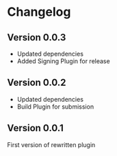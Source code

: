 # Changelog

## Version 0.0.3
* Updated dependencies
* Added Signing Plugin for release

## Version 0.0.2
* Updated dependencies
* Build Plugin for submission

## Version 0.0.1
First version of rewritten plugin
